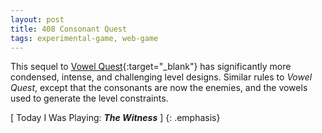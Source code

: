 ```yaml
---
layout: post
title: 408 Consonant Quest
tags: experimental-game, web-game
---
```

This sequel to [Vowel Quest](){:target="_blank"} has significantly more condensed, intense, and challenging level designs.  Similar rules to *Vowel Quest*, except that the consonants are now the enemies, and the vowels used to generate the level constraints.

[ Today I Was Playing: ***The Witness*** ]
{: .emphasis}